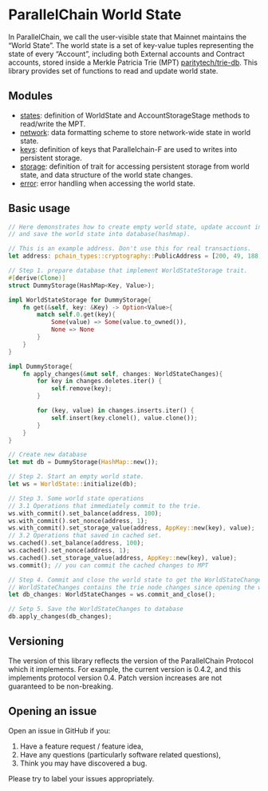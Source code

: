 # ParallelChain World State

In ParallelChain, we call the user-visible state that Mainnet maintains the “World State”. The world state is a set of key-value tuples representing the state of every “Account”, including both External accounts and Contract accounts, stored inside a Merkle Patricia Trie (MPT) [paritytech/trie-db](https://github.com/paritytech/trie). This library provides set of functions to read and update world state.

## Modules
 - [states](https://docs.rs/pchain-world-state/latest/pchain_world_state/error/): definition of WorldState and AccountStorageStage methods to read/write the MPT.
 - [network](https://docs.rs/pchain-world-state/latest/pchain_world_state/network/): data formatting scheme to store network-wide state in world state.
 - [keys](https://docs.rs/pchain-world-state/latest/pchain_world_state/keys/): definition of keys that Parallelchain-F are used to writes into persistent storage.
 - [storage](https://docs.rs/pchain-world-state/latest/pchain_world_state/storage/): definition of trait for accessing persistent storage from world state, and data structure of the world state changes.
 - [error](https://docs.rs/pchain-world-state/latest/pchain_world_state/error/): error handling when accessing the world state.

## Basic usage
```rust
// Here demonstrates how to create empty world state, update account information 
// and save the world state into database(hashmap).

// This is an example address. Don't use this for real transactions.
let address: pchain_types::cryptography::PublicAddress = [200, 49, 188, 70, 13, 208, 8, 5, 148, 104, 28, 81, 229, 202, 203, 180, 220, 187, 48, 162, 53, 122, 83, 233, 166, 97, 173, 217, 25, 172, 106, 53];

// Step 1. prepare database that implement WorldStateStorage trait.
#[derive(Clone)]
struct DummyStorage(HashMap<Key, Value>);

impl WorldStateStorage for DummyStorage{
    fn get(&self, key: &Key) -> Option<Value>{
        match self.0.get(key){
            Some(value) => Some(value.to_owned()),
            None => None
        }
    }
}

impl DummyStorage{
    fn apply_changes(&mut self, changes: WorldStateChanges){
        for key in changes.deletes.iter() {
            self.remove(key);
        }

        for (key, value) in changes.inserts.iter() {
            self.insert(key.clonel(), value.clone());
        }
    }
}

// Create new database
let mut db = DummyStorage(HashMap::new());

// Step 2. Start an empty world state.
let ws = WorldState::initialize(db);

// Step 3. Some world state operations
// 3.1 Operations that immediately commit to the trie.
ws.with_commit().set_balance(address, 100);
ws.with_commit().set_nonce(address, 1);
ws.with_commit().set_storage_value(address, AppKey::new(key), value);
// 3.2 Operations that saved in cached set.
ws.cached().set_balance(address, 100);
ws.cached().set_nonce(address, 1);
ws.cached().set_storage_value(address, AppKey::new(key), value);
ws.commit(); // you can commit the cached changes to MPT

// Step 4. Commit and close the world state to get the WorldStateChanges
// WorldStateChanges contains the trie node changes since opening the world state and the new trie root hash (a.k.a state hash)
let db_changes: WorldStateChanges = ws.commit_and_close();

// Setp 5. Save the WorldStateChanges to database
db.apply_changes(db_changes);

```

## Versioning

The version of this library reflects the version of the ParallelChain Protocol which it implements. For example, the current version is 0.4.2, and this implements protocol version 0.4. Patch version increases are not guaranteed to be non-breaking.

## Opening an issue

Open an issue in GitHub if you:
1. Have a feature request / feature idea,
2. Have any questions (particularly software related questions),
3. Think you may have discovered a bug.

Please try to label your issues appropriately.